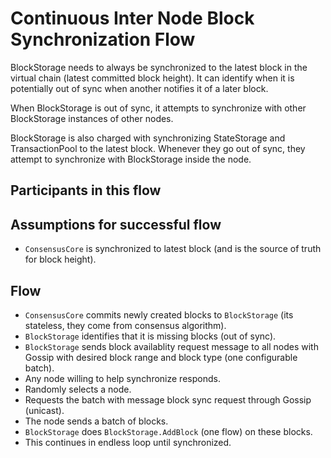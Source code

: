 # Continuous Inter Node Block Synchronization Flow <!-- tal can finish -->

BlockStorage needs to always be synchronized to the latest block in the virtual chain (latest committed block height). It can identify when it is potentially out of sync when another notifies it of a later block.

When BlockStorage is out of sync, it attempts to synchronize with other BlockStorage instances of other nodes.

BlockStorage is also charged with synchronizing StateStorage and TransactionPool to the latest block. Whenever they go out of sync, they attempt to synchronize with BlockStorage inside the node.

## Participants in this flow

## Assumptions for successful flow

* `ConsensusCore` is synchronized to latest block (and is the source of truth for block height).

## Flow

* `ConsensusCore` commits newly created blocks to `BlockStorage` (its stateless, they come from consensus algorithm).
* `BlockStorage` identifies that it is missing blocks (out of sync).
* `BlockStorage` sends block availablity request message to all nodes with Gossip with desired block range and block type (one configurable batch).
* Any node willing to help synchronize responds.
* Randomly selects a node.
* Requests the batch with message block sync request through Gossip (unicast).
* The node sends a batch of blocks.
* `BlockStorage` does `BlockStorage.AddBlock` (one flow) on these blocks.
* This continues in endless loop until synchronized.
